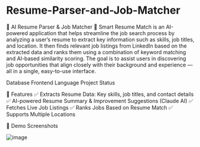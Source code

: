 # Resume-Parser-and-Job-Matcher

📄 AI Resume Parser & Job Matcher 🚀
Smart Resume Match is an AI-powered application that helps streamline the job search process by analyzing a user’s resume to extract key information such as skills, job titles, and location. It then finds relevant job listings from LinkedIn based on the extracted data and ranks them using a combination of keyword matching and AI-based similarity scoring. The goal is to assist users in discovering job opportunities that align closely with their background and experience — all in a single, easy-to-use interface.

Database Frontend Language Project Status

🌟 Features
✅ Extracts Resume Data: Key skills, job titles, and contact details
✅ AI-powered Resume Summary & Improvement Suggestions (Claude AI)
✅ Fetches Live Job Listings
✅ Ranks Jobs Based on Resume Match
✅ Supports Multiple Locations

📸 Demo Screenshots

![image](https://github.com/user-attachments/assets/6683ff90-cc49-4f4b-b7fe-80d6f40a24bd)
